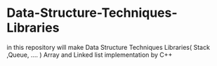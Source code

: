 # Data-Structure-Techniques-Libraries
in this repository will make Data Structure Techniques Libraries( Stack ,Queue, .... ) Array and Linked list implementation by  C++ 
